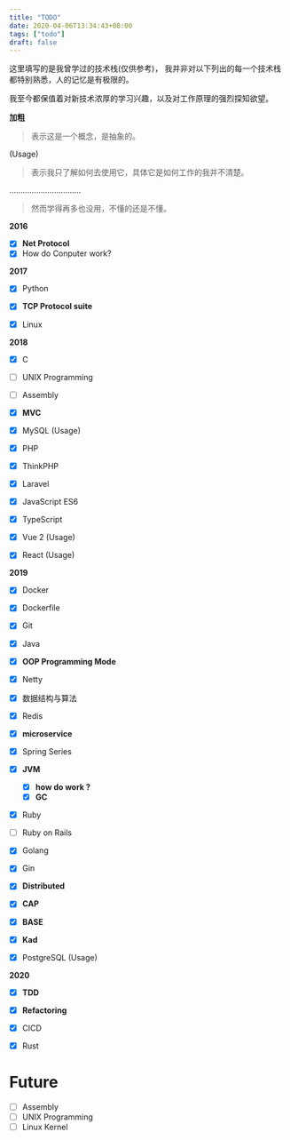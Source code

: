 ```yaml
---
title: "TODO"
date: 2020-04-06T13:34:43+08:00
tags: ["todo"]
draft: false
---
```


这里填写的是我曾学过的技术栈(仅供参考)，
我并非对以下列出的每一个技术栈都特别熟悉，人的记忆是有极限的。

我至今都保值着对新技术浓厚的学习兴趣，以及对工作原理的强烈探知欲望。

**加粗**
> 表示这是一个概念，是抽象的。

(Usage)
> 表示我只了解如何去使用它，具体它是如何工作的我并不清楚。

................................
> 然而学得再多也没用，不懂的还是不懂。

**2016**

- [x] **Net Protocol** 
- [x] How do Conputer work?

**2017**

- [x] Python
- [x] **TCP Protocol suite**

- [x] Linux

**2018**

- [x] C

- [ ] UNIX Programming
- [ ] Assembly

- [x] **MVC**

- [x] MySQL (Usage)

- [x] PHP
- [x] ThinkPHP
- [x] Laravel

- [x] JavaScript ES6
- [x] TypeScript
- [x] Vue 2 (Usage)
- [x] React (Usage)

**2019**

- [x] Docker
- [x] Dockerfile

- [x] Git

- [x] Java
- [x] **OOP Programming Mode**
- [x] Netty

- [x] 数据结构与算法

- [x] Redis

- [x] **microservice**
- [x] Spring Series

- [x] **JVM**
  - [x] **how do work ?**
  - [x] **GC**

- [x] Ruby
- [ ] Ruby on Rails

- [x] Golang
- [x] Gin

- [x] **Distributed**
- [x] **CAP**
- [x] **BASE**
- [x] **Kad**

- [x] PostgreSQL (Usage)

**2020**

- [x] **TDD**
- [x] **Refactoring**

- [x] CICD

- [x] Rust

# Future

- [ ] Assembly
- [ ] UNIX Programming
- [ ] Linux Kernel
